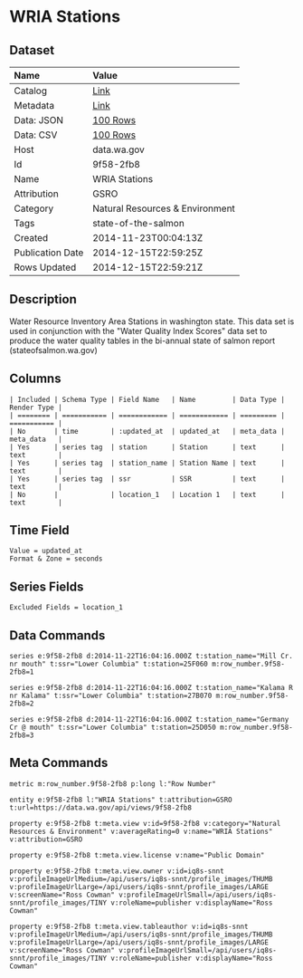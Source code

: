 # WRIA Stations

## Dataset

| Name | Value |
| :--- | :---- |
| Catalog | [Link](https://catalog.data.gov/dataset/wria-stations-bbde4) |
| Metadata | [Link](https://data.wa.gov/api/views/9f58-2fb8) |
| Data: JSON | [100 Rows](https://data.wa.gov/api/views/9f58-2fb8/rows.json?max_rows=100) |
| Data: CSV | [100 Rows](https://data.wa.gov/api/views/9f58-2fb8/rows.csv?max_rows=100) |
| Host | data.wa.gov |
| Id | 9f58-2fb8 |
| Name | WRIA Stations |
| Attribution | GSRO |
| Category | Natural Resources & Environment |
| Tags | state-of-the-salmon |
| Created | 2014-11-23T00:04:13Z |
| Publication Date | 2014-12-15T22:59:25Z |
| Rows Updated | 2014-12-15T22:59:21Z |

## Description

Water Resource Inventory Area Stations in washington state. This data set is used in conjunction with the "Water Quality Index Scores" data set to produce the water quality tables in the bi-annual state of salmon report (stateofsalmon.wa.gov)

## Columns

```ls
| Included | Schema Type | Field Name   | Name         | Data Type | Render Type |
| ======== | =========== | ============ | ============ | ========= | =========== |
| No       | time        | :updated_at  | updated_at   | meta_data | meta_data   |
| Yes      | series tag  | station      | Station      | text      | text        |
| Yes      | series tag  | station_name | Station Name | text      | text        |
| Yes      | series tag  | ssr          | SSR          | text      | text        |
| No       |             | location_1   | Location 1   | text      | text        |
```

## Time Field

```ls
Value = updated_at
Format & Zone = seconds
```

## Series Fields

```ls
Excluded Fields = location_1
```

## Data Commands

```ls
series e:9f58-2fb8 d:2014-11-22T16:04:16.000Z t:station_name="Mill Cr. nr mouth" t:ssr="Lower Columbia" t:station=25F060 m:row_number.9f58-2fb8=1

series e:9f58-2fb8 d:2014-11-22T16:04:16.000Z t:station_name="Kalama R nr Kalama" t:ssr="Lower Columbia" t:station=27B070 m:row_number.9f58-2fb8=2

series e:9f58-2fb8 d:2014-11-22T16:04:16.000Z t:station_name="Germany Cr @ mouth" t:ssr="Lower Columbia" t:station=25D050 m:row_number.9f58-2fb8=3
```

## Meta Commands

```ls
metric m:row_number.9f58-2fb8 p:long l:"Row Number"

entity e:9f58-2fb8 l:"WRIA Stations" t:attribution=GSRO t:url=https://data.wa.gov/api/views/9f58-2fb8

property e:9f58-2fb8 t:meta.view v:id=9f58-2fb8 v:category="Natural Resources & Environment" v:averageRating=0 v:name="WRIA Stations" v:attribution=GSRO

property e:9f58-2fb8 t:meta.view.license v:name="Public Domain"

property e:9f58-2fb8 t:meta.view.owner v:id=iq8s-snnt v:profileImageUrlMedium=/api/users/iq8s-snnt/profile_images/THUMB v:profileImageUrlLarge=/api/users/iq8s-snnt/profile_images/LARGE v:screenName="Ross Cowman" v:profileImageUrlSmall=/api/users/iq8s-snnt/profile_images/TINY v:roleName=publisher v:displayName="Ross Cowman"

property e:9f58-2fb8 t:meta.view.tableauthor v:id=iq8s-snnt v:profileImageUrlMedium=/api/users/iq8s-snnt/profile_images/THUMB v:profileImageUrlLarge=/api/users/iq8s-snnt/profile_images/LARGE v:screenName="Ross Cowman" v:profileImageUrlSmall=/api/users/iq8s-snnt/profile_images/TINY v:roleName=publisher v:displayName="Ross Cowman"
```